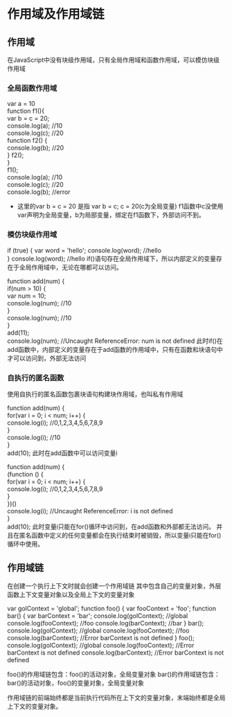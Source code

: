 # 作用域及作用域链

## 作用域

在JavaScript中没有块级作用域，只有全局作用域和函数作用域，可以模仿块级作用域

### 全局函数作用域

var a = 10  
function f1(){  
  var b = c = 20;  
  console.log(a);     //10  
  console.log(c);     //20  
  function f2() {  
    console.log(b); //20  
  }
  f2();  
}  
f1();  
console.log(a);     //10  
console.log(c);     //20  
console.log(b);     //error

- 这里的var b = c = 20 是指 var b = c; c = 20(c为全局变量)
f1函数中c没使用var声明为全局变量，b为局部变量，绑定在f1函数下，外部访问不到。

### 模仿块级作用域

if (true) {
  var word = 'hello';
  console.log(word);  //hello  
}
console.log(word);      //hello
if()语句存在全局作用域下，所以内部定义的变量存在于全局作用域中，无论在哪都可以访问。

function add(num) {  
  if(num > 10) {  
    var num = 10;  
    console.log(num);   //10  
  }  
  console.log(num);       //10  
}  
add(11);  
console.log(num);   //Uncaught ReferenceError: num is not defined
此时if()在add函数中，内部定义的变量存在于add函数的作用域中，只有在函数和块语句中才可以访问到，外部无法访问

### 自执行的匿名函数

使用自执行的匿名函数包裹块语句构建块作用域，也叫私有作用域

function add(num) {  
  for(var i = 0; i < num; i++) {  
    console.log(i);     //0,1,2,3,4,5,6,7,8,9  
  }  
  console.log(i);        //10  
}  
add(10);
此时在add函数中可以访问变量i

function add(num) {  
  (function () {  
    for(var i = 0; i < num; i++) {  
      console.log(i);  //0,1,2,3,4,5,6,7,8,9  
    }  
  })()  
  console.log(i);      //Uncaught ReferenceError: i is not defined  
}  
add(10);
此时变量i只能在for()循环中访问到，在add函数和外部都无法访问。
并且在匿名函数中定义的任何变量都会在执行结束时被销毁，所以变量i只能在for()循环中使用。

## 作用域链

在创建一个执行上下文时就会创建一个作用域链
其中包含自己的变量对象，外层函数上下文变量对象以及全局上下文的变量对象

var golContext = 'global';
function foo() {
  var fooContext = 'foo';
  function bar() {
    var barContext = 'bar';
    console.log(golContext); //global
    console.log(fooContext); //foo
    console.log(barContext); //bar
  }
  bar();
  console.log(golContext);   //global
  console.log(fooContext);   //foo
  console.log(barContext);   //Error barContext is not defined
}
foo();
console.log(golContext);     //global
console.log(fooContext);     //Error barContext is not defined
console.log(barContext);     //Error barContext is not defined

foo()的作用域链包含：foo()的活动对象，全局变量对象
bar()的作用域链包含：bar()的活动对象，foo()的变量对象，全局变量对象

作用域链的前端始终都是当前执行代码所在上下文的变量对象，末端始终都是全局上下文的变量对象。
